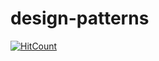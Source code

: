 # design-patterns

[![HitCount](http://hits.dwyl.io/gowthamand7@gmail.com/design-patterns.svg)](http://hits.dwyl.io/gowthamand7@gmail.com/design-patterns)
